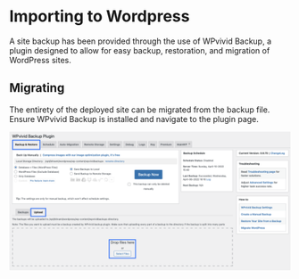# Importing to Wordpress
A site backup has been provided through the use of WPvivid Backup, a plugin designed to allow for easy backup, restoration, and migration of WordPress sites.

## Migrating
The entirety of the deployed site can be migrated from the backup file. Ensure WPvivid Backup is installed and navigate to the plugin page.

![restore](supporting/docs-restore.png)
